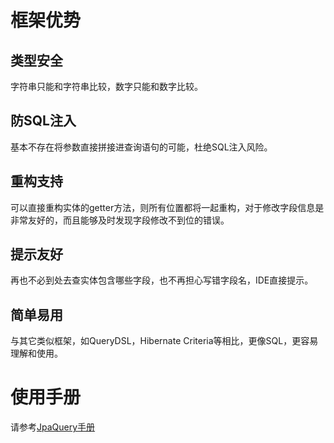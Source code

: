 # 框架优势

## 类型安全

字符串只能和字符串比较，数字只能和数字比较。

## 防SQL注入

基本不存在将参数直接拼接进查询语句的可能，杜绝SQL注入风险。

## 重构支持

可以直接重构实体的getter方法，则所有位置都将一起重构，对于修改字段信息是非常友好的，而且能够及时发现字段修改不到位的错误。

## 提示友好

再也不必到处去查实体包含哪些字段，也不再担心写错字段名，IDE直接提示。

## 简单易用

与其它类似框架，如QueryDSL，Hibernate Criteria等相比，更像SQL，更容易理解和使用。

# 使用手册

请参考[JpaQuery手册](https://github.com/ajiang-open/jpaquery/wiki/JpaQuery-Manual)